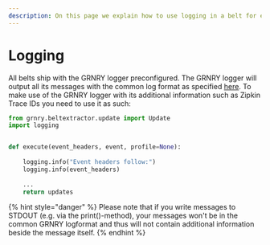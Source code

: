 ```yaml
---
description: On this page we explain how to use logging in a belt for easier monitoring.
---
```


# Logging

All belts ship with the GRNRY logger preconfigured. The GRNRY logger will output all its messages with the common log format as specified [here](../../../operator-reference/site-reliability/common-log-format.md). To make use of the GRNRY logger with its additional information such as Zipkin Trace IDs you need to use it as such:

```python
from grnry.beltextractor.update import Update
import logging


def execute(event_headers, event, profile=None):
    
    logging.info("Event headers follow:")
    logging.info(event_headers)
    
    ...
    return updates
```

{% hint style="danger" %}
Please note that if you write messages to STDOUT \(e.g. via the print\(\)-method\), your messages won't be in the common GRNRY logformat and thus will not contain additional information beside the message itself.
{% endhint %}

